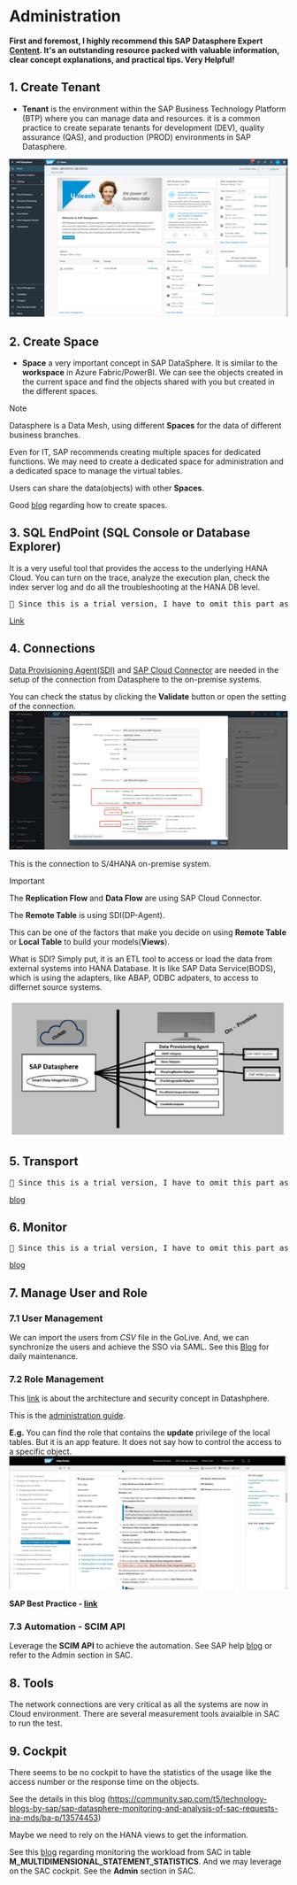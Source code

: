 # Administration

**First and foremost, I highly recommend this SAP Datasphere Expert [Content](https://help.sap.com/docs/SUPPORT_CONTENT/datasphere/4181116697.html). It's an outstanding resource packed with valuable information, clear concept explanations, and practical tips. Very Helpful!** 

## 1. Create Tenant
- **Tenant** is the environment within the SAP Business Technology Platform (BTP) where you can manage data and resources.
it is a common practice to create separate tenants for development (DEV), quality assurance (QAS), and production (PROD) environments in SAP Datasphere.

![alt text](/Admin/images/Space.png)


## 2. Create Space 
- **Space** a very important concept in SAP DataSphere. It is similar to the **workspace** in Azure Fabric/PowerBI. We can see the objects created in the current space and find the objects shared with you but created in the different spaces. 

> [!NOTE]
> Datasphere is a Data Mesh, using different **Spaces** for the data of different business branches. 
> 
> Even for IT, SAP recommends creating multiple spaces for dedicated functions. We may need to create a dedicated space for administration and a dedicated space to manage the virtual tables.
>
> Users can share the data(objects) with other **Spaces**.
>
> Good [blog](https://community.sap.com/t5/technology-blogs-by-sap/sap-datasphere-space-data-integration-and-data-modeling-best-practices/ba-p/13651889) regarding how to create spaces.


## 3. SQL EndPoint (SQL Console or Database Explorer)
It is a very useful tool that provides the access to the underlying HANA Cloud. You can turn on the trace, analyze the execution plan, check the index server log and do all the troubleshooting at the HANA DB level.

<pre>🚩 Since this is a trial version, I have to omit this part as well. But you can find the details in the below link.</pre>
[Link](https://community.sap.com/t5/technology-blogs-by-members/sap-datasphere-how-to-integrate-open-sql-procedures-in-a-task-chain/ba-p/13860628) 

## 4. Connections

[Data Provisioning Agent(SDI)](https://community.sap.com/t5/technology-blogs-by-members/sap-datasphere-sap-data-provisioning-agent-upgrade/ba-p/13569884) and [SAP Cloud Connector](https://community.sap.com/t5/technology-blogs-by-sap/sap-datasphere-sap-cloud-connector-setup/ba-p/13550570) are needed in the setup of the connection from Datasphere to the on-premise systems.

You can check the status by clicking the **Validate** button or open the setting of the connection.
![alt text](/Admin/images/S4HC.png)

This is the connection to S/4HANA on-premise system.

> [!IMPORTANT]
> The **Replication Flow** and **Data Flow** are using SAP Cloud Connector.
>
> The **Remote Table** is using SDI(DP-Agent).
>
> This can be one of the factors that make you decide on using **Remote Table** or **Local Table** to build your models(**Views**).

What is SDI? Simply put, it is an ETL tool to access or load the data from external systems into HANA Database. It is like SAP Data Service(BODS), which is using the adapters, like ABAP, ODBC adpaters, to access to differnet source systems.

![alt text](/Admin/images/SDA.png)


## 5. Transport

<pre>🚩 Since this is a trial version, I have to omit this part as well. But you can find the details in the below blog</pre>
[blog](https://community.sap.com/t5/technology-blogs-by-members/life-cycle-management-in-sap-datasphere-transporting-content-between/ba-p/13576990)

## 6. Monitor

<pre>🚩 Since this is a trial version, I have to omit this part as well. But you can find the details in the below blog</pre>
[blog](https://community.sap.com/t5/technology-blogs-by-members/performance-monitoring-in-sap-datasphere/ba-p/13860769)

## 7. Manage User and Role

### 7.1 User Management
We can import the users from *CSV* file in the GoLive. And, we can synchronize the users and achieve the SSO via SAML. See this [Blog](https://community.sap.com/t5/technology-blogs-by-members/integrate-sap-data-warehouse-cloud-with-azure-active-directory/ba-p/13480455) for daily maintenance.

### 7.2 Role Management

This [link](https://community.sap.com/t5/technology-blogs-by-members/sap-datasphere-architecture-and-security-concept/ba-p/13702030) is about the architecture and security concept in Datashphere.

This is the [administration guide](https://help.sap.com/docs/SAP_DATASPHERE/9f804b8efa8043539289f42f372c4862/2d8b7d04dcae402f911d119437ce0a74.html).


**E.g.** You can find the role that contains the **update** privilege of the local tables. But it is an app feature. It does not say how to control the access to a specific object. 
![alt text](/Admin/images/Roles.png)

**SAP Best Practice - [link](https://community.sap.com/t5/technology-blogs-by-sap/sap-datasphere-security-amp-data-access-controls-overview/ba-p/13805353)**

### 7.3 Automation - SCIM API 

Leverage the **SCIM API** to achieve the automation. See SAP help [blog](https://help.sap.com/docs/SAP_DATASPHERE/9f804b8efa8043539289f42f372c4862/1ca8c4a9467f43df9ae6d4ed3734f05a.html) or refer to the Admin section in SAC.

## 8. Tools
The network connections are very critical as all the systems are now in Cloud environment. There are several measurement tools avaialble in SAC to run the test.

## 9. Cockpit
There seems to be no cockpit to have the statistics of the usage like the access number or the response time on the objects. 

See the details in this blog (https://community.sap.com/t5/technology-blogs-by-sap/sap-datasphere-monitoring-and-analysis-of-sac-requests-ina-mds/ba-p/13574453)

Maybe we need to rely on the HANA views to get the information. 

See this [blog](https://community.sap.com/t5/technology-blogs-by-members/sap-datasphere-sap-hana-database-monitoring/ba-p/13696750) regarding monitoring the workload from SAC in table **M_MULTIDIMENSIONAL_STATEMENT_STATISTICS**. And we may leverage on the SAC cockpit. See the **Admin** section in SAC.

